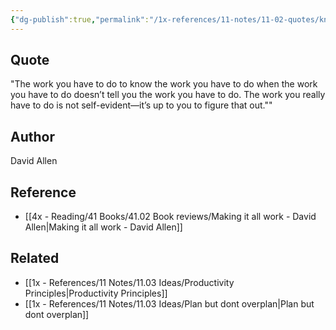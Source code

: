 ```yaml
---
{"dg-publish":true,"permalink":"/1x-references/11-notes/11-02-quotes/knowing-the-work-you-have-to-do-to-know-the-work-you-have-to-do-david-allen/","title":"Knowing the work you have to do to know the work you have to do - David Allen","created":"2023-10-22T21:05:13.000+03:00","updated":"2024-02-14T20:18:41.100+03:00"}
---
```



## Quote
"The work you have to do to know the work you have to do when the work you have to do doesn’t tell you the work you have to do. The work you really have to do is not self-evident—it’s up to you to figure that out.""

## Author
David Allen

## Reference
- [[4x - Reading/41 Books/41.02 Book reviews/Making it all work - David Allen\|Making it all work - David Allen]]

## Related
- [[1x - References/11 Notes/11.03 Ideas/Productivity Principles\|Productivity Principles]]
- [[1x - References/11 Notes/11.03 Ideas/Plan but dont overplan\|Plan but dont overplan]]